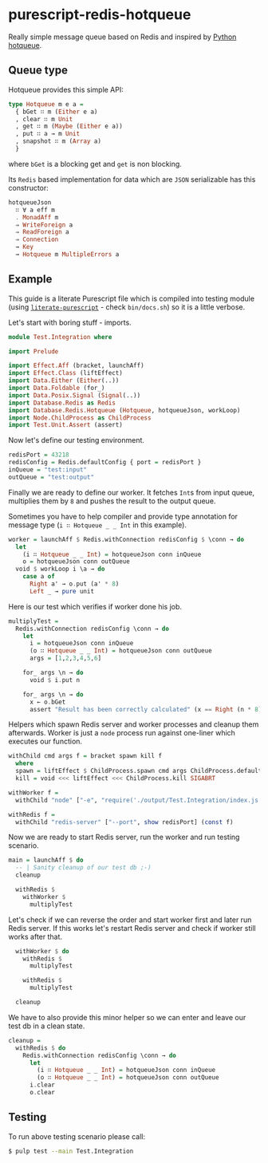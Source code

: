 # purescript-redis-hotqueue

Really simple message queue based on Redis and inspired by [Python hotqueue](https://github.com/richardhenry/hotqueue).

## Queue type

Hotqueue provides this simple API:

   ``` purescript
   type Hotqueue m e a =
     { bGet ∷ m (Either e a)
     , clear ∷ m Unit
     , get ∷ m (Maybe (Either e a))
     , put ∷ a → m Unit
     , snapshot ∷ m (Array a)
     }
   ```

where `bGet` is a blocking get and `get` is non blocking.

Its `Redis` based implementation for data which are `JSON` serializable has this constructor:

   ``` purescript
   hotqueueJson
     ∷ ∀ a eff m
     . MonadAff m
     ⇒ WriteForeign a
     ⇒ ReadForeign a
     ⇒ Connection
     → Key
     → Hotqueue m MultipleErrors a
   ```

## Example

This guide is a literate Purescript file which is compiled into testing module (using [`literate-purescript`](https://github.com/Thimoteus/literate-purescript) - check `bin/docs.sh`) so it is a little verbose.

Let's start with boring stuff - imports.

``` purescript
module Test.Integration where

import Prelude

import Effect.Aff (bracket, launchAff)
import Effect.Class (liftEffect)
import Data.Either (Either(..))
import Data.Foldable (for_)
import Data.Posix.Signal (Signal(..))
import Database.Redis as Redis
import Database.Redis.Hotqueue (Hotqueue, hotqueueJson, workLoop)
import Node.ChildProcess as ChildProcess
import Test.Unit.Assert (assert)
```

Now let's define our testing environment.

``` purescript
redisPort = 43218
redisConfig = Redis.defaultConfig { port = redisPort }
inQueue = "test:input"
outQueue = "test:output"
```

Finally we are ready to define our worker. It fetches `Int`s from input queue, multiplies them by `8` and pushes the result to the output queue.

Sometimes you have to help compiler and provide type annotation for message type (`i ∷ Hotqueue _ _ Int` in this example).

``` purescript
worker = launchAff $ Redis.withConnection redisConfig $ \conn → do
  let
    (i ∷ Hotqueue _ _ Int) = hotqueueJson conn inQueue
    o = hotqueueJson conn outQueue
  void $ workLoop i \a → do
    case a of
      Right a' → o.put (a' * 8)
      Left _ → pure unit
```

Here is our test which verifies if worker done his job.

```purescript
multiplyTest =
  Redis.withConnection redisConfig \conn → do
    let
      i = hotqueueJson conn inQueue
      (o ∷ Hotqueue _ _ Int) = hotqueueJson conn outQueue
      args = [1,2,3,4,5,6]

    for_ args \n → do
      void $ i.put n

    for_ args \n → do
      x ← o.bGet
      assert "Result has been correctly calculated" (x == Right (n * 8))
```

Helpers which spawn Redis server and worker processes and cleanup them afterwards. Worker is just a `node` process run against one-liner which executes our function.

```purescript
withChild cmd args f = bracket spawn kill f
  where
  spawn = liftEffect $ ChildProcess.spawn cmd args ChildProcess.defaultSpawnOptions
  kill = void <<< liftEffect <<< ChildProcess.kill SIGABRT

withWorker f =
  withChild "node" ["-e", "require('./output/Test.Integration/index.js').worker()"] (const f)

withRedis f =
  withChild "redis-server" ["--port", show redisPort] (const f)
```

Now we are ready to start Redis server, run the worker and run testing scenario.

``` purescript
main = launchAff $ do
  -- | Sanity cleanup of our test db ;-)
  cleanup

  withRedis $
    withWorker $
      multiplyTest
```

Let's check if we can reverse the order and start worker first and later run Redis server.
If this works let's restart Redis server and check if worker still works after that.

``` purescript
  withWorker $ do
    withRedis $
      multiplyTest

    withRedis $
      multiplyTest

  cleanup
```

We have to also provide this minor helper so we can enter and leave our test db in a clean state.

```purescript
cleanup =
  withRedis $ do
    Redis.withConnection redisConfig \conn → do
      let
        (i ∷ Hotqueue _ _ Int) = hotqueueJson conn inQueue
        (o ∷ Hotqueue _ _ Int) = hotqueueJson conn outQueue
      i.clear
      o.clear
```



## Testing

To run above testing scenario please call:

  ```bash
  $ pulp test --main Test.Integration
  ```
